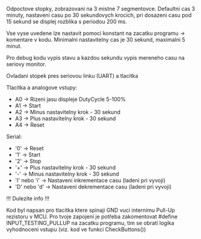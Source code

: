 Odpoctove stopky, zobrazovani na 3 mistne 7 segmentovce.
Defaultni cas 3 minuty, nastaveni casu po 30 sekundovych krocich, pri dosazeni casu pod 15 sekund se displej rozblika s periodou 200 ms.

Vse vyse uvedene lze nastavit pomoci konstant na zacatku programu -> komentare v kodu.
Minimalni nastavitelny cas je 30 sekund, maximalni 5 minut.

Pro debug kodu vypis stavu a kazdou sekundu vypis mereneho casu na seriovy monitor.

Ovladani stopek pres seriovou linku (UART) a tlacitka

Tlacitka a analogove vstupy:
- A0 -> Rizeni jasu displeje DutyCycle 5-100%
- A1 -> Start
- A2 -> Minus nastavitelny krok - 30 sekund
- A3 -> Plus nastavitelny krok - 30 sekund
- A4 -> Reset

Serial:
- '0' -> Reset
- '1' -> Start
- '2' -> Stop
- '+' -> Plus nastavitelny krok - 30 sekund
- '-' -> Minus nastavitelny krok - 30 sekund
- 'I' nebo 'i' -> Nastaveni inkrementace casu (ladeni pri vyvoji)
- 'D' nebo 'd' -> Nastaveni dekrementace casu (ladeni pri vyvoji)

!!! Dulezite info !!!

Kod byl napsan pro tlacitka ktere spinaji GND vuci internimu Pull-Up rezistoru v MCU.
Pro tvoje zapojeni je potřeba zakomentovat #define INPUT_TESTING_PULLUP na zacatku programu, tim se obrati logika vyhodnoceni vstupu (viz. kod ve funkci CheckButtons())
